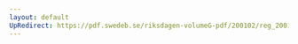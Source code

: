 ```yaml
---
layout: default
UpRedirect: https://pdf.swedeb.se/riksdagen-volumeG-pdf/200102/reg_200102/reg_200102_0321.pdf
---
```

